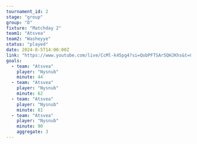 ```yaml
---
tournament_id: 2
stage: "group"
group: "D"
fixture: "Matchday 2"
team1: "Atsvea"
team2: "Washeyye"
status: "played"
date: 2024-8-5T14:00:00Z
link: "https://www.youtube.com/live/CcMl-k45pg4?si=QobPFTSAr5QHJKhs&t=8881"
goals:
  - team: "Atsvea"
    player: "Nysnub"
    minute: 44
  - team: "Atsvea"
    player: "Nysnub"
    minute: 62
  - team: "Atsvea"
    player: "Nysnub"
    minute: 81
  - team: "Atsvea"
    player: "Nysnub"
    minute: 90
    aggregate: 3
---
```

